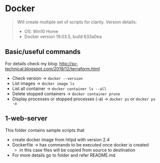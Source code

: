 # Docker

> Will create multiple set of scripts for clarity.
> Version details:
>    - OS: Win10 Home
>    - Docker version 19.03.5, build 633a0ea

## Basic/useful commands 
For details check my blog: http://sv-technical.blogspot.com/2019/12/terraform.html<br>
  - Check version -> `docker --version`
  - List images -> `docker image ls`
  - List all container -> `docker container ls --all`
  - Delete stopped containers -> `docker container prune`
  - Display processes or stopped processes (-a) -> `docker ps` or `docker ps -a`
  
## 1-web-server 
This folder contains sample scripts that
  - create docker image from httpd with version 2.4
  - Dockerfile -> has commands to be executed once docker is created
    - in this case files will be copied from source to destination
  - For more details go to folder and refer README.md
